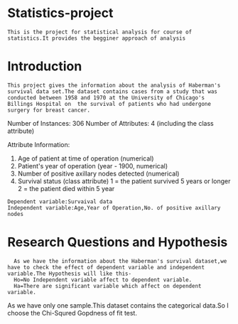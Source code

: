  # Statistics-project
    This is the project for statistical analysis for course of statistics.It provides the begginer approach of analysis
 # Introduction
    This project gives the information about the analysis of Haberman's survival data set.The dataset contains cases from a study that was conducted between 1958 and 1970 at the University of Chicago's Billings Hospital on  the survival of patients who had undergone surgery for breast cancer.
    
  Number of Instances: 306
  Number of Attributes: 4 (including the class attribute)
 
 Attribute Information:
   1. Age of patient at time of operation (numerical)
   2. Patient's year of operation (year - 1900, numerical)
   3. Number of positive axillary nodes detected (numerical)
   4. Survival status (class attribute)
         1 = the patient survived 5 years or longer
         2 = the patient died within 5 year
         
    Dependent variable:Survaival data
    Independent variable:Age,Year of Operation,No. of positive axillary nodes
    
# Research Questions and Hypothesis
      As we have the information about the Haberman's survival dataset,we have to check the effect of dependent variable and independent variable.The Hypothesis will like this-
      Ho=No Independent variable affect to dependent variable. 
      Ha=There are significant variable which affect on dependent variable.
      
  As we have only one sample.This dataset contains the categorical data.So I choose the Chi-Squred Gopdness of fit test.
